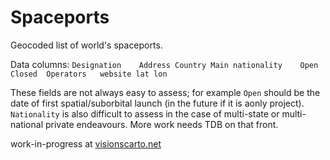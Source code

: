 Spaceports
==========

Geocoded list of world's spaceports.

Data columns:
`Designation	Address	Country	Main nationality	Open	Closed	Operators	website	lat	lon`

These fields are not always easy to assess; for example `Open` should be the date of first spatial/suborbital launch (in the future if it is aonly  project). `Nationality` is also difficult to assess in the case of multi-state or multi-national private endeavours. More work needs TDB on that front.



work-in-progress at [visionscarto.net](http://visionscarto.net/cartographie-des-spatioports)
